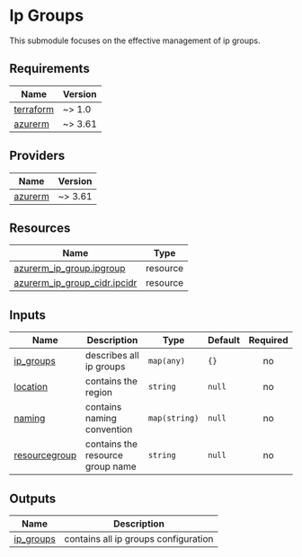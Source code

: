# Ip Groups

This submodule focuses on the effective management of ip groups.

## Requirements

| Name | Version |
|------|---------|
| <a name="requirement_terraform"></a> [terraform](#requirement\_terraform) | ~> 1.0 |
| <a name="requirement_azurerm"></a> [azurerm](#requirement\_azurerm) | ~> 3.61 |

## Providers

| Name | Version |
|------|---------|
| <a name="provider_azurerm"></a> [azurerm](#provider\_azurerm) | ~> 3.61 |

## Resources

| Name | Type |
|------|------|
| [azurerm_ip_group.ipgroup](https://registry.terraform.io/providers/hashicorp/azurerm/latest/docs/resources/ip_group) | resource |
| [azurerm_ip_group_cidr.ipcidr](https://registry.terraform.io/providers/hashicorp/azurerm/latest/docs/resources/ip_group_cidr) | resource |

## Inputs

| Name | Description | Type | Default | Required |
|------|-------------|------|---------|:--------:|
| <a name="input_ip_groups"></a> [ip\_groups](#input\_ip\_groups) | describes all ip groups | `map(any)` | `{}` | no |
| <a name="input_location"></a> [location](#input\_location) | contains the region | `string` | `null` | no |
| <a name="input_naming"></a> [naming](#input\_naming) | contains naming convention | `map(string)` | `null` | no |
| <a name="input_resource_group"></a> [resourcegroup](#input\_resource_group) | contains the resource group name | `string` | `null` | no |

## Outputs

| Name | Description |
|------|-------------|
| <a name="output_ip_groups"></a> [ip_groups](#output\_groups) | contains all ip groups configuration |
